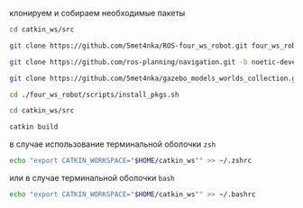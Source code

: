 клонируем и собираем необходимые пакеты

```bash
cd catkin_ws/src
```

```bash
git clone https://github.com/5met4nka/ROS-four_ws_robot.git four_ws_robot
```

```bash
git clone https://github.com/ros-planning/navigation.git -b noetic-devel
```

```bash
git clone https://github.com/5met4nka/gazebo_models_worlds_collection.git -b main
```

```bash
cd ./four_ws_robot/scripts/install_pkgs.sh
```

```bash
cd catkin_ws/src
```

```bash
catkin build
```

в случае использование терминальной оболочки `zsh`

```bash
echo "export CATKIN_WORKSPACE="$HOME/catkin_ws"" >> ~/.zshrc
```

или в случае терминальной оболочки `bash`

```bash
echo "export CATKIN_WORKSPACE="$HOME/catkin_ws"" >> ~/.bashrc
```